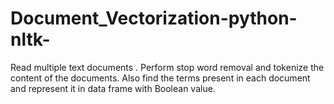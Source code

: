 # Document_Vectorization-python-nltk-
Read multiple text documents .
Perform stop word removal and tokenize the content of the documents.
Also find the terms present in each document and represent it in data frame with Boolean value.
